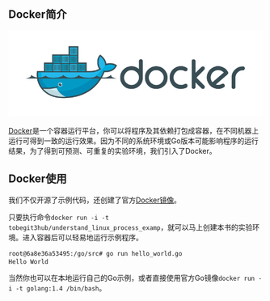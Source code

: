
## Docker简介

![](image/docker.png)

[Docker](https://github.com/docker/docker)是一个容器运行平台，你可以将程序及其依赖打包成容器，在不同机器上运行可得到一致的运行效果。因为不同的系统环境或Go版本可能影响程序的运行结果，为了得到可预测、可重复的实验环境，我们引入了Docker。

## Docker使用

我们不仅开源了示例代码，还创建了官方[Docker镜像](https://registry.hub.docker.com/u/tobegit3hub/understand_linux_process_examp/)。

只要执行命令`docker run -i -t tobegit3hub/understand_linux_process_examp`，就可以马上创建本书的实验环境。进入容器后可以轻易地运行示例程序。

```
root@6a8e36a53495:/go/src# go run hello_world.go
Hello World
```

当然你也可以在本地运行自己的Go示例，或者直接使用官方Go镜像`docker run -i -t golang:1.4 /bin/bash`。
